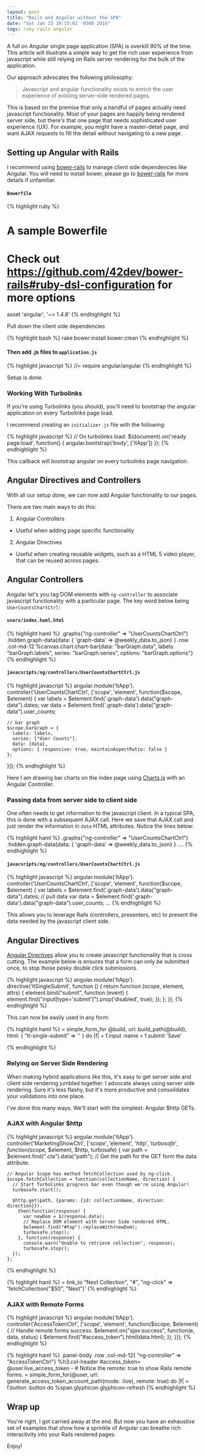 ```yaml
---
layout: post
title: "Rails and Angular without the SPA"
date: "Sat Jan 23 19:15:02 -0500 2016"
tags: ruby rails angular
---
```


A full on Angular single page application (SPA) is overkill 90% of the time.
This article will illustrate a simple way to get the rich user experience from
javascript while still relying on Rails server rendering for the bulk of the application.

Our approach advocates the following philosophy:

> Javascript and angular functionality exists to enrich the user experience of existing server-side rendered pages.

This is based on the premise that only a handful of pages actually
need javascript functionality. Most of your pages are happily being rendered server side,
but there's that one page that needs sophisticated user experience (UX). For example, you might have
a master-detail page, and want AJAX requests to fill the detail without navigating to a new page.

## Setting up Angular with Rails

I recommend using [bower-rails](https://github.com/rharriso/bower-rails) to manage client side dependencies like Angular.
You will need to install bower, please go to [bower-rails](https://github.com/rharriso/bower-rails) for more details if unfamiliar.

#### `Bowerfile`

{% highlight ruby %}
# A sample Bowerfile
# Check out https://github.com/42dev/bower-rails#ruby-dsl-configuration for more options

asset 'angular', '~> 1.4.8'
{% endhighlight %}

Pull down the client side dependencies

{% highlight bash %}
rake bower:install bower:clean
{% endhighlight %}

#### Then add .js files to `application.js`

{% highlight javascript %}
//= require angular/angular
{% endhighlight %}

Setup is done.

### Working With Turbolinks

If you're using Turbolinks (you should), you'll need to bootstrap
the angular application on every Turbolinks page load.

I recommend creating an `initializer.js` file with the following:

{% highlight javascript %}
// On turbolinks load:
$(document).on('ready page:load', function() {
  angular.bootstrap('body', ['ltApp'])
});
{% endhighlight %}

This callback will bootstrap angular on every turbolinks page navigation.

## Angular Directives and Controllers

With all our setup done, we can now add Angular functionality to our pages.

There are two main ways to do this:

1. Angular Controllers
  - Useful when adding page specific functionality

2. Angular Directives
  - Useful when creating reusable widgets, such as a HTML 5 video player, that can be reused across pages.


## Angular Controllers

Angular let's you tag DOM elements with `ng-controller` to associate javascript functionality with
a particular page. The key word below being `UserCountsChartCtrl`:

#### `users/index.haml.html`
{% highlight haml %}
.graphs{"ng-controller" => "UserCountsChartCtrl"}
  .hidden.graph-data{data: { 'graph-data' => @weekly_data.to_json} }
  .row
    .col-md-12
      %canvas.chart.chart-bar{data: "barGraph.data", labels: "barGraph.labels", series: "barGraph.series", options: "barGraph.options"}
{% endhighlight %}


#### `javacsripts/ng/controllers/UserCountsChartCtrl.js`
{% highlight javascript %}
angular.module('ltApp').
  controller('UserCountsChartCtrl', ['$scope', '$element', function($scope, $element) {
    var labels = $element.find('.graph-data').data("graph-data").dates;
    var data = $element.find('.graph-data').data("graph-data").user_counts;

    // bar graph
    $scope.barGraph = {
      labels: labels,
      series: ["User Counts"],
      data: [data],
      options: { responsive: true, maintainAspectRatio: false }
    };
}]);
{% endhighlight %}

Here I am drawing bar charts on the index page using [Charts.js](http://www.chartjs.org/) with an Angular Controller.

### Passing data from server side to client side
One often needs to get information to the javascript client. In a typical SPA, this
is done with a subsequent AJAX call. Here we save that AJAX call and just render the information
in `data` HTML attributes. Notice the lines below:

{% highlight haml %}
.graphs{"ng-controller" => "UserCountsChartCtrl"}
  .hidden.graph-data{data: { 'graph-data' => @weekly_data.to_json} }
  ....
{% endhighlight %}

#### `javacsripts/ng/controllers/UserCountsChartCtrl.js`
{% highlight javascript %}
angular.module('ltApp').
  controller('UserCountsChartCtrl', ['$scope', '$element', function($scope, $element) {
    var labels = $element.find('.graph-data').data("graph-data").dates; // pull data
    var data = $element.find('.graph-data').data("graph-data").user_counts;
    ...
{% endhighlight %}

This allows you to leverage Rails (controllers, presenters, etc) to present the data needed by the javascript client side.

## Angular Directives

[Angular Directives](https://docs.angularjs.org/guide/directive) allow you to create
javascript functionality that is cross cutting. The example below is ensures that
a form can only be submitted once, to stop those pesky double click submissions.

{% highlight javascript %}
angular.module('ltApp').
    directive('ltSingleSubmit', function () {
      return function (scope, element, attrs) {
        element.bind("submit", function (event) {
          element.find("input[type='submit']").prop('disabled', true);
        });
      };
    });
{% endhighlight %}

This can now be easily used in any form:

{% highlight haml %}
  = simple_form_for @build, url: build_path(@build), html: { "lt-single-submit" => '' } do |f|
    = f.input :name
    = f.submit 'Save'

{% endhighlight %}

### Relying on Server Side Rendering

When making hybrid applications like this, it's easy to get server side
and client side rendering jumbled together. I advocate always using server side rendering.
Sure it's less flashy, but it's more productive and consolidates your validations into one place.

I've done this many ways. We'll start with the simplest: Angular $http GETs.

### AJAX with Angular $http

{% highlight javascript %}
angular.module('ltApp').
  controller('MarketingShowCtrl', ['$scope', '$element', '$http', 'turbosafe', function($scope, $element, $http, turbosafe) {
    var path = $element.find(".cta").data("path"); // Get the path for the GET form the data attribute.

    // Angular Scope has method fetchCollection used by ng-click.
    $scope.fetchCollection = function(collectionName, direction) {
      // Start Turbolinks progress bar even though we're using Angular!
      turbosafe.start();

      $http.get(path, {params: {id: collectionName, direction: direction}}).
        then(function(response) {
          var newDom = $(response.data);
          // Replace DOM element with Server Side rendered HTML.
          $element.find("#top").replaceWith(newDom);
          turbosafe.stop();
        }, function(response) {
          console.warn("Unable to retrieve collection", response);
          turbosafe.stop();
      });
    };
{% endhighlight %}

{% highlight haml %}
= link_to "Next Collection", "#", "ng-click" => 'fetchCollection("$50", "Next")'
{% endhighlight %}

### AJAX with Remote Forms

{% highlight javascript %}
angular.module('ltApp').
  controller('AccessTokenCtrl', ['$scope', '$element', function($scope, $element) {
    // Handle remote forms success.
    $element.on("ajax:success", function(e, data, status) {
      $element.find("#access_token").html(data.html);
    });
}]);
{% endhighlight %}

{% highlight haml %}
.panel-body
  .row
    .col-md-12{ "ng-controller" => "AccessTokenCtrl"}
      %h3.col-header
      #access_token= @user.live_access_token
      - # Notice the remote: true to show Rails remote forms.
      = simple_form_for(@user, url: generate_access_token_account_path(mode: :live), remote: true) do |f|
        = f.button :button do
          %span.glyphicon.glyphicon-refresh
{% endhighlight %}

## Wrap up

You're right, I got carried away at the end. But now you have an exhaustive set of examples
that show how a sprinkle of Angular can breathe rich interactivity into your Rails rendered pages.

Enjoy!
